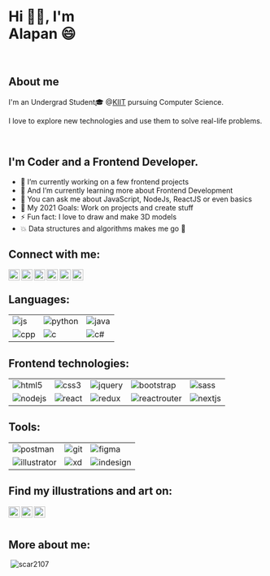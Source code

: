 # Hi 👋🏻, I'm <br/> **Alapan** 😄

<br />

## About me
 I'm an Undergrad Student🎓 @[KIIT](https://kiit.ac.in/) pursuing Computer Science.
 
 I love to explore new technologies and use them to solve real-life problems.

<br />

## I'm Coder and a Frontend Developer.
- 🔭 I’m currently working on a few frontend projects
- 🌱 And I’m currently learning more about Frontend Development
- 💬 You can ask me about JavaScript, NodeJs, ReactJS or even basics
- 🥅 My 2021 Goals: Work on projects and create stuff
- ⚡ Fun fact: I love to draw and make 3D models
- 💥 Data structures and algorithms makes me go 🤯

## Connect with me:

[<img align="left" alt="" width="22px" src="https://cdn.jsdelivr.net/npm/simple-icons@v3/icons/facebook.svg" />][facebook]
[<img align="left" alt="" width="22px" src="https://cdn.jsdelivr.net/npm/simple-icons@v3/icons/linkedin.svg" />][linkedin]
[<img align="left" alt="" width="22px" src="https://cdn.jsdelivr.net/npm/simple-icons@v3/icons/instagram.svg" />][instagram]
[<img align="left" alt="" width="22px" src="https://cdn.jsdelivr.net/npm/simple-icons@v3/icons/hackerrank.svg" />][hackerrank]
[<img align="left" alt="" width="22px" src="https://cdn.jsdelivr.net/npm/simple-icons@v3/icons/leetcode.svg" />][leetcode]
[<img align="left" alt="" width="22px" src="https://cdn.jsdelivr.net/npm/simple-icons@v3/icons/geeksforgeeks.svg" />][gfg]

<br />

## Languages:
<table >
    <tbody>
        <tr>
            <td>
                <img src="https://img.shields.io/badge/JavaScript-F7DF1E?style=for-the-badge&logo=javascript&logoColor=black" alt="js" />
            </td>
            <td>
                <img src="https://img.shields.io/badge/Python-3776AB?style=for-the-badge&logo=python&logoColor=white" alt="python" />
            </td>
            <td>
                <img src="https://img.shields.io/badge/Java-ED8B00?style=for-the-badge&logo=java&logoColor=white" alt="java" />
            </td>
        </tr>
        <tr>
            <td>
                <img src="https://img.shields.io/badge/C%2B%2B-00599C?style=for-the-badge&logo=c%2B%2B&logoColor=white" alt="cpp" />
            </td>
            <td>
                <img src="https://img.shields.io/badge/C-00599C?style=for-the-badge&logo=c&logoColor=white" alt="c" />
            </td>
            <td>
                <img src="https://img.shields.io/badge/C%23-239120?style=for-the-badge&logo=c-sharp&logoColor=white" alt="c#" />
            </td>
        </tr>
    </tbody>
</table>

## Frontend technologies:
<table>
    <tbody>
    <tr>
        <td>
            <img src="https://img.shields.io/badge/HTML5-E34F26?style=for-the-badge&logo=html5&logoColor=white" alt="html5" />
        </td>
        <td>
            <img src="https://img.shields.io/badge/CSS3-1572B6?style=for-the-badge&logo=css3&logoColor=white" alt="css3" />
        </td>
        <td>
            <img src="https://img.shields.io/badge/jQuery-0769AD?style=for-the-badge&logo=jquery&logoColor=white" alt="jquery" />
        </td>
        <td>
            <img src="https://img.shields.io/badge/Bootstrap-563D7C?style=for-the-badge&logo=bootstrap&logoColor=white" alt="bootstrap" />
        </td>
        <td>
            <img src="https://img.shields.io/badge/Sass-CC6699?style=for-the-badge&logo=sass&logoColor=white" alt="sass" />
        </td>
    </tr>
    <tr>
        <td>
            <img src="https://img.shields.io/badge/Node.js-43853D?style=for-the-badge&logo=node.js&logoColor=white" alt="nodejs" />
        </td>
        <td>
            <img src="https://img.shields.io/badge/React-20232A?style=for-the-badge&logo=react&logoColor=61DAFB" alt="react" />
        </td>
        <td>
            <img src="https://img.shields.io/badge/Redux-593D88?style=for-the-badge&logo=redux&logoColor=white" alt="redux" />
        </td>
        <td>
            <img src="https://img.shields.io/badge/React_Router-CA4245?style=for-the-badge&logo=react-router&logoColor=white" alt="reactrouter" />
        </td>
        <td>
            <img src="https://img.shields.io/badge/next.js-000000?style=for-the-badge&logo=next.js&logoColor=white" alt="nextjs" />
        </td>
    </tr>
    </tbody>
</table>

## Tools:
<table >
    <tbody>
    <tr>
        <td>
            <img src="https://img.shields.io/badge/Postman-FF6C37?style=for-the-badge&logo=Postman&logoColor=white" alt="postman" />
        </td>
                <td>
            <img src="https://img.shields.io/badge/Git-F05032?style=for-the-badge&logo=git&logoColor=white" alt="git" />
        </td>
        <td>
            <img src="https://img.shields.io/badge/Figma-F24E1E?style=for-the-badge&logo=figma&logoColor=white" alt="figma" />
        </td>
    </tr>
    <tr>
        <td>
            <img src="https://img.shields.io/badge/Adobe%20Illustrator-FF9A00?style=for-the-badge&logo=adobe%20illustrator&logoColor=white" alt="illustrator" />
        </td>
        <td>
            <img src="https://img.shields.io/badge/Adobe%20XD-FF61F6?style=for-the-badge&logo=Adobe%20XD&logoColor=white" alt="xd" />
        </td>
        <td>
            <img src="https://img.shields.io/badge/Adobe%20InDesign-FF3366?style=for-the-badge&logo=Adobe%20InDesign&logoColor=white" alt="indesign" />
        </td>
    </tr>
    </tbody>
</table>

## Find my illustrations and art on:
[<img align="left" alt="" width="22px" src="https://cdn.jsdelivr.net/npm/simple-icons@v3/icons/dribbble.svg" />][dribbble]
[<img align="left" alt="" width="22px" src="https://cdn.jsdelivr.net/npm/simple-icons@v3/icons/behance.svg" />][behance]
[<img align="left" alt="" width="22px" src="https://cdn.jsdelivr.net/npm/simple-icons@v3/icons/instagram.svg" />][instagram]

<br />
<br />

## More about me:
<img align="" src="https://github-readme-stats.vercel.app/api?username=scar2107&show_icons=true&theme=tokyonight" alt=""/>
<img align="" src="https://github-readme-streak-stats.herokuapp.com/?user=scar2107&theme=dark" alt="scar2107" />
<!--<img src="https://github-readme-stats.vercel.app/api/top-langs/?username=scar2107" alt="alapan's most used langauges"/>-->


[linkedin]: https://linkedin.com/in/alapan-chakraborty-2107
[instagram]: https://instagram.com/_alapan21_
[facebook]: https://fb.com/alapanchakraborty
[dribbble]: https://dribbble.com/alapan
[behance]: https://www.behance.net/alapanchakrab
[hackerrank]: https://www.hackerrank.com/alapanc21
[leetcode]: https://www.leetcode.com/alapanc21
[gfg]: https://auth.geeksforgeeks.org/user/alapanchakraborty/profile
[website]: www.google.com
